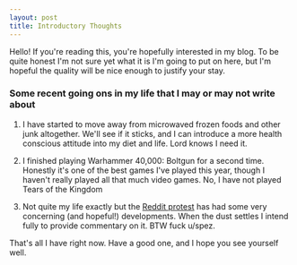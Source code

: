 ```yaml
--- 
layout: post 
title: Introductory Thoughts 
---
```


Hello! If you're reading this, you're hopefully interested in my blog. To
be quite honest I'm not sure yet what it is I'm going to put on here, but
I'm hopeful the quality will be nice enough to justify your stay.

### Some recent going ons in my life that I may or may not write about

1. I have started to move away from microwaved frozen foods and other junk
   altogether. We'll see if it sticks, and I can introduce a more health
   conscious attitude into my diet and life. Lord knows I need it. 

2. I finished playing Warhammer 40,000: Boltgun for a second time.
   Honestly it's one of the best games I've played this year, though
   I haven't really played all that much video games. No, I have not
   played Tears of the Kingdom

3. Not quite my life exactly but the [Reddit
   protest](https://www.theverge.com/2023/6/20/23767098/reddit-subreddits-porn-protest)
   has had some very concerning (and hopeful!) developments. When the dust
   settles I intend fully to provide commentary on it. BTW fuck u/spez.

That's all I have right now. Have a good one, and I hope you see yourself
well.
